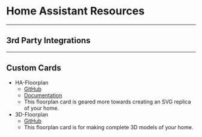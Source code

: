 # Home Assistant Resources #
---
## 3rd Party Integrations
---
## Custom Cards
- HA-Floorplan
  - [GitHub](https://github.com/ExperienceLovelace/ha-floorplan)
  - [Documentation](https://experiencelovelace.github.io/ha-floorplan/)
  - This floorplan card is geared more towards creating an SVG replica of your home.
- 3D-Floorplan
  - [GitHub](https://github.com/adizanni/floor3d-card)
  - This floorplan card is for making complete 3D models of your home.
